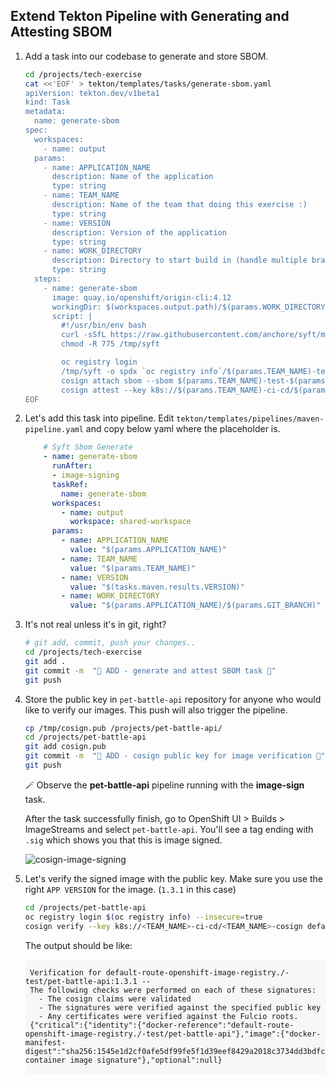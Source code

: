 ## Extend Tekton Pipeline with Generating and Attesting SBOM

1. Add a task into our codebase to generate and store SBOM.

    ```bash
    cd /projects/tech-exercise
    cat <<'EOF' > tekton/templates/tasks/generate-sbom.yaml
    apiVersion: tekton.dev/v1beta1
    kind: Task
    metadata:
      name: generate-sbom
    spec:
      workspaces:
        - name: output
      params:
        - name: APPLICATION_NAME
          description: Name of the application
          type: string
        - name: TEAM_NAME
          description: Name of the team that doing this exercise :)
          type: string
        - name: VERSION
          description: Version of the application
          type: string
        - name: WORK_DIRECTORY
          description: Directory to start build in (handle multiple branches)
          type: string
      steps:
        - name: generate-sbom
          image: quay.io/openshift/origin-cli:4.12
          workingDir: $(workspaces.output.path)/$(params.WORK_DIRECTORY)
          script: |
            #!/usr/bin/env bash
            curl -sSfL https://raw.githubusercontent.com/anchore/syft/main/install.sh | sh -s -- -b /tmp/
            chmod -R 775 /tmp/syft

            oc registry login
            /tmp/syft -o spdx `oc registry info`/$(params.TEAM_NAME)-test/$(params.APPLICATION_NAME):$(params.VERSION) > $(params.TEAM_NAME)-test-$(params.APPLICATION_NAME)-$(params.VERSION).sbom
            cosign attach sbom --sbom $(params.TEAM_NAME)-test-$(params.APPLICATION_NAME)-$(params.VERSION).sbom `oc registry info`/$(params.TEAM_NAME)-test/$(params.APPLICATION_NAME):$(params.VERSION)
            cosign attest --key k8s://$(params.TEAM_NAME)-ci-cd/$(params.TEAM_NAME)-cosign  --predicate $(params.TEAM_NAME)-test-$(params.APPLICATION_NAME)-$(params.VERSION).sbom `oc registry info`/$$(params.TEAM_NAME)-test/$(params.APPLICATION_NAME):$(params.VERSION)
    EOF
    ```

2. Let's add this task into pipeline. Edit `tekton/templates/pipelines/maven-pipeline.yaml` and copy below yaml where the placeholder is.

    ```yaml
        # Syft Sbom Generate
        - name: generate-sbom
          runAfter:
          - image-signing
          taskRef:
            name: generate-sbom
          workspaces:
            - name: output
              workspace: shared-workspace
          params:
            - name: APPLICATION_NAME
              value: "$(params.APPLICATION_NAME)"
            - name: TEAM_NAME
              value: "$(params.TEAM_NAME)"
            - name: VERSION
              value: "$(tasks.maven.results.VERSION)"
            - name: WORK_DIRECTORY
              value: "$(params.APPLICATION_NAME)/$(params.GIT_BRANCH)"
    ```

3. It's not real unless it's in git, right?

    ```bash
    # git add, commit, push your changes..
    cd /projects/tech-exercise
    git add .
    git commit -m  "🤑 ADD - generate and attest SBOM task 🤑"
    git push
    ```

4. Store the public key in `pet-battle-api` repository for anyone who would like to verify our images. This push will also trigger the pipeline.

    ```bash
    cp /tmp/cosign.pub /projects/pet-battle-api/
    cd /projects/pet-battle-api
    git add cosign.pub
    git commit -m  "🫛 ADD - cosign public key for image verification 🫛"
    git push
    ```

    🪄 Observe the **pet-battle-api** pipeline running with the **image-sign** task.

    After the task successfully finish, go to OpenShift UI > Builds > ImageStreams and select `pet-battle-api`. You'll see a tag ending with `.sig` which shows you that this is image signed. 

    ![cosign-image-signing](images/cosign-image-signing.png)

5. Let's verify the signed image with the public key. Make sure you use the right `APP VERSION` for the image. (`1.3.1` in this case)

    ```bash
    cd /projects/pet-battle-api
    oc registry login $(oc registry info) --insecure=true
    cosign verify --key k8s://<TEAM_NAME>-ci-cd/<TEAM_NAME>-cosign default-route-openshift-image-registry.<CLUSTER_DOMAIN>/<TEAM_NAME>-test/pet-battle-api:1.3.1 --allow-insecure-registry
    ```

    The output should be like:

    <div class="highlight" style="background: #f7f7f7">
    <pre><code class="language-bash">
    Verification for default-route-openshift-image-registry.<CLUSTER_DOMAIN>/<TEAM_NAME>-test/pet-battle-api:1.3.1 --
    The following checks were performed on each of these signatures:
      - The cosign claims were validated
      - The signatures were verified against the specified public key
      - Any certificates were verified against the Fulcio roots.
    {"critical":{"identity":{"docker-reference":"default-route-openshift-image-registry.<CLUSTER_DOMAIN>/<TEAM_NAME>-test/pet-battle-api"},"image":{"docker-manifest-digest":"sha256:1545e1d2cf0afe5df99fe5f1d39eef8429a2018c3734dd3bdfcac5a068189e39"},"type":"cosign container image signature"},"optional":null}
    </code></pre></div>
